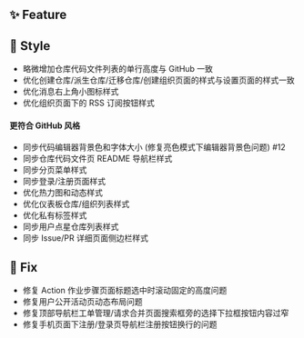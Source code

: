 ## ✨ Feature

## 🌈 Style

- 略微增加仓库代码文件列表的单行高度与 GitHub 一致
- 优化创建仓库/派生仓库/迁移仓库/创建组织页面的样式与设置页面的样式一致
- 优化消息右上角小图标样式
- 优化组织页面下的 RSS 订阅按钮样式

#### 更符合 GitHub 风格

- 同步代码编辑器背景色和字体大小 (修复亮色模式下编辑器背景色问题) #12
- 同步仓库代码文件页 README 导航栏样式
- 同步分页菜单样式
- 同步登录/注册页面样式
- 优化热力图和动态样式
- 优化仪表板仓库/组织列表样式
- 优化私有标签样式
- 同步用户点星仓库列表样式
- 同步 Issue/PR 详细页面侧边栏样式

## 🐞 Fix

- 修复 Action 作业步骤页面标题选中时滚动固定的高度问题
- 修复用户公开活动页动态布局问题
- 修复顶部导航栏工单管理/请求合并页面搜索框旁的选择下拉框按钮内容过窄
- 修复手机页面下注册/登录页导航栏注册按钮换行的问题
